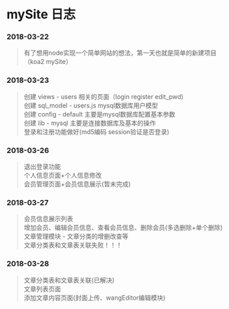 # mySite 日志

### 2018-03-22 
> 有了想用node实现一个简单网站的想法，第一天也就是简单的新建项目（koa2 mySite）<br/>
### 2018-03-23
> 创建 views - users 相关的页面（login register edit_pwd)<br/>
> 创建 sql_model - users.js mysql数据库用户模型<br/>
> 创建 config - default 主要是mysql数据库配置基本参数<br/>
> 创建 lib - mysql 主要是连接数据库及基本的操作<br/>
> 登录和注册功能做好(md5编码 session验证是否登录)<br/>
### 2018-03-26
> 退出登录功能<br/>
> 个人信息页面+个人信息修改<br/>
> 会员管理页面+会员信息展示(暂未完成)<br/>

### 2018-03-27
> 会员信息展示列表<br/>
> 增加会员、编辑会员信息、查看会员信息、删除会员(多选删除+单个删除)<br/>
> 文章管理模块 - 文章分类的增删改查等<br/>
> 文章分类表和文章表关联失败！！！<br/>

### 2018-03-28
> 文章分类表和文章表关联(已解决)<br/>
> 文章列表页面<br/>
> 添加文章内容页面(封面上传、wangEditor编辑模块)<br/>

